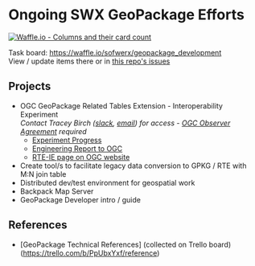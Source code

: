 # Ongoing SWX GeoPackage Efforts #

[![Waffle.io - Columns and their card count](https://badge.waffle.io/sofwerx/geopackage_development.svg?columns=all)](https://waffle.io/sofwerx/geopackage_development)

Task board: https://waffle.io/sofwerx/geopackage_development  
View / update items there or in [this repo's issues](https://github.com/sofwerx/geopackage_development/issues)

## Projects ##
- OGC GeoPackage Related Tables Extension - Interoperability Experiment  
    _Contact Tracey Birch ([slack](https://sofwerx.slack.com/team/U5N2X4Q69), [email](mailto:tracey.birch@sofwerx.org)) for access -
    [OGC Observer Agreement](https://portal.opengeospatial.org/files/?artifact_id=75290) required_
  - [Experiment Progress](https://github.com/tabinfl/related-tables-IE)
  - [Engineering Report to OGC](https://github.com/sofwerx/gpkg-rte-ie-er)
  - [RTE-IE page on OGC website](http://www.opengeospatial.org/projects/initiatives/gpkg-rteie)
- Create tool/s to facilitate legacy data conversion to GPKG / RTE with M:N join table
- Distributed dev/test environment for geospatial work
- Backpack Map Server
- GeoPackage Developer intro / guide

## References ##
- [GeoPackage Technical References] (collected on Trello board)(https://trello.com/b/PpUbxYxf/reference)
